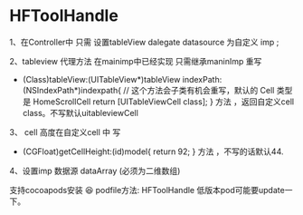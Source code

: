 # HFToolHandle
1、在Controller中 只需 设置tableView dalegate datasource 为自定义 imp ;

2、tableview 代理方法 在mainimp中已经实现 只需继承maninImp 重写
- (Class)tableView:(UITableView*)tableView indexPath:(NSIndexPath*)indexpath{  // 这个方法会子类有机会重写，默认的 Cell 类型是 HomeScrollCell
    return [UITableViewCell class];
}
方法 ，返回自定义cell class。不写默认uitableviewCell

3、 cell 高度在自定义cell 中 写
+ (CGFloat)getCellHeight:(id)model{
return 92;
}
方法 ，不写的话默认44.


4、设置imp 数据源 dataArray (必须为二维数组)


支持cocoapods安装 😆
podfile方法:
HFToolHandle 低版本pod可能要update一下。
 
